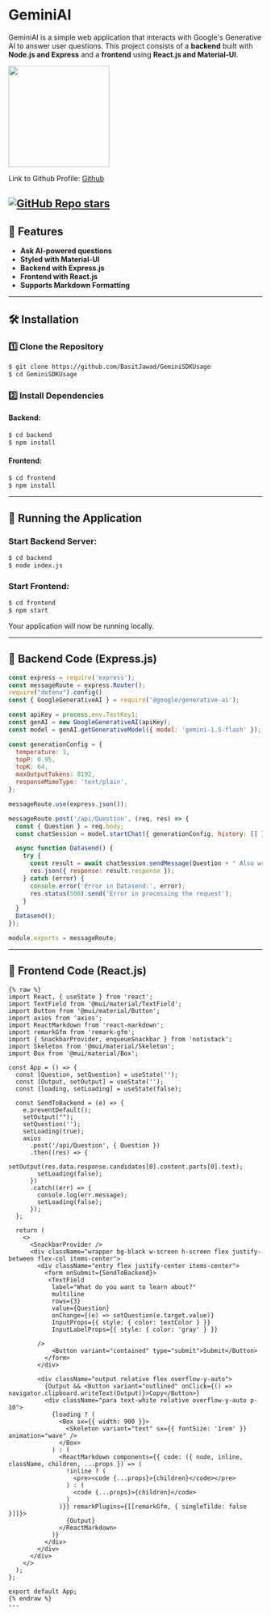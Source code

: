 # GeminiAI

GeminiAI is a simple web application that interacts with Google's Generative AI to answer user questions. This project consists of a **backend** built with **Node.js and Express** and a **frontend** using **React.js and Material-UI**.

<img src="https://github.com/user-attachments/assets/708cba51-3e38-4bc9-9afa-b2b518cf6eaa" width="200" />

Link to Github Profile: <a href="https://github.com/BasitJawad/GeminiSDKUsage">Github</a>

[![GitHub Repo stars](https://img.shields.io/github/stars/BasitJawad/GeminiAI?style=social)](https://github.com/BasitJawad/GeminiAI/stargazers)
---

## 📌 Features
- **Ask AI-powered questions**
- **Styled with Material-UI**
- **Backend with Express.js**
- **Frontend with React.js**
- **Supports Markdown Formatting**

---

## 🛠️ Installation

### 1️⃣ Clone the Repository
```sh
$ git clone https://github.com/BasitJawad/GeminiSDKUsage
$ cd GeminiSDKUsage
```

### 2️⃣ Install Dependencies
#### Backend:
```sh
$ cd backend
$ npm install
```
#### Frontend:
```sh
$ cd frontend
$ npm install
```

---

## 🚀 Running the Application

### Start Backend Server:
```sh
$ cd backend
$ node index.js
```

### Start Frontend:
```sh
$ cd frontend
$ npm start
```

Your application will now be running locally.

---

## 📌 Backend Code (Express.js)

```javascript
const express = require('express');
const messageRoute = express.Router();
require("dotenv").config()
const { GoogleGenerativeAI } = require('@google/generative-ai');

const apiKey = process.env.TestKey1;
const genAI = new GoogleGenerativeAI(apiKey);
const model = genAI.getGenerativeModel({ model: 'gemini-1.5-flash' });

const generationConfig = {
  temperature: 1,
  topP: 0.95,
  topK: 64,
  maxOutputTokens: 8192,
  responseMimeType: 'text/plain',
};

messageRoute.use(express.json());

messageRoute.post('/api/Question', (req, res) => {
  const { Question } = req.body;
  const chatSession = model.startChat({ generationConfig, history: [] });

  async function Datasend() {
    try {
      const result = await chatSession.sendMessage(Question + " Also write the question at the top too");
      res.json({ response: result.response });
    } catch (error) {
      console.error('Error in Datasend:', error);
      res.status(500).send('Error in processing the request');
    }
  }
  Datasend();
});

module.exports = messageRoute;
```

---

## 📌 Frontend Code (React.js)

```
{% raw %}
import React, { useState } from 'react';
import TextField from '@mui/material/TextField';
import Button from '@mui/material/Button';
import axios from 'axios';
import ReactMarkdown from 'react-markdown';
import remarkGfm from 'remark-gfm';
import { SnackbarProvider, enqueueSnackbar } from 'notistack';
import Skeleton from '@mui/material/Skeleton';
import Box from '@mui/material/Box';

const App = () => {
  const [Question, setQuestion] = useState('');
  const [Output, setOutput] = useState('');
  const [loading, setLoading] = useState(false);

  const SendToBackend = (e) => {
    e.preventDefault();
    setOutput("");
    setQuestion('');
    setLoading(true);
    axios
      .post('/api/Question', { Question })
      .then((res) => {
        setOutput(res.data.response.candidates[0].content.parts[0].text);
        setLoading(false);
      })
      .catch((err) => {
        console.log(err.message);
        setLoading(false);
      });
  };

  return (
    <>
      <SnackbarProvider />
      <div className="wrapper bg-black w-screen h-screen flex justify-between flex-col items-center">
        <div className="entry flex justify-center items-center">
          <form onSubmit={SendToBackend}>
           <TextField
            label="What do you want to learn about?"
            multiline
            rows={3}
            value={Question}
            onChange={(e) => setQuestion(e.target.value)}
            InputProps={{ style: { color: textColor } }} 
            InputLabelProps={{ style: { color: 'gray' } }}

        />
            <Button variant="contained" type="submit">Submit</Button>
          </form>
        </div>

        <div className="output relative flex overflow-y-auto">
          {Output && <Button variant="outlined" onClick={() => navigator.clipboard.writeText(Output)}>Copy</Button>}
          <div className="para text-white relative overflow-y-auto p-10">
            {loading ? (
              <Box sx={{ width: 900 }}>
                <Skeleton variant="text" sx={{ fontSize: '1rem' }} animation="wave" />
              </Box>
            ) : (
              <ReactMarkdown components={{ code: ({ node, inline, className, children, ...props }) => (
                !inline ? (
                  <pre><code {...props}>{children}</code></pre>
                ) : (
                  <code {...props}>{children}</code>
                )
              )}} remarkPlugins={[[remarkGfm, { singleTilde: false }]]}>
                {Output}
              </ReactMarkdown>
            )}
          </div>
        </div>
      </div>
    </>
  );
};

export default App;
{% endraw %}
---
